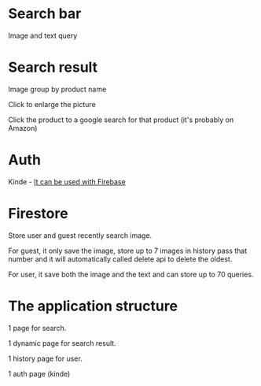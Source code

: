 # Search bar

Image and text query

# Search result

Image group by product name

Click to enlarge the picture

Click the product to a google search for that product (it's probably on Amazon)

# Auth

Kinde - [It can be used with Firebase](https://kinde.com/blog/engineering/kinde-with-firebase/)

# Firestore

Store user and guest recently search image.

For guest, it only save the image, store up to 7 images in history pass that number and it will automatically called delete api to delete the oldest.

For user, it save both the image and the text and can store up to 70 queries.

# The application structure

1 page for search.

1 dynamic page for search result.

1 history page for user.

1 auth page (kinde)
